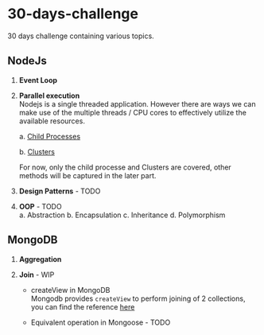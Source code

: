 # 30-days-challenge
30 days challenge containing various topics. 

## NodeJs 

1. **Event Loop**  

2. **Parallel execution**   
Nodejs is a single threaded application. However there are ways we can make use of the multiple threads / CPU cores to effectively utilize the available resources. 

   a. [Child Processes](https://github.com/kk2491/30-days-revision-challenge/blob/main/nodejs-parallel-execution/child-processes/REAMDE.md) 
   
   b. [Clusters](https://github.com/kk2491/30-days-revision-challenge/blob/main/nodejs-parallel-execution/clusters/README.md)

   For now, only the child processe and Clusters are covered, other methods will be captured in the later part. 

3. **Design Patterns** - TODO  

4. **OOP** - TODO     
   a. Abstraction
   b. Encapsulation
   c. Inheritance
   d. Polymorphism 

## MongoDB 

1. **Aggregation**
       
   

2. **Join** - WIP  
   * createView in MongoDB    
       Mongodb provides `createView` to perform joining of 2 collections, you can find the reference [here](https://www.mongodb.com/docs/manual/core/views/join-collections-with-view/#:~:text=You%20can%20use%20%24lookup%20to,construct%20or%20maintain%20complex%20pipelines.)

   * Equivalent operation in Mongoose - TODO  

   
